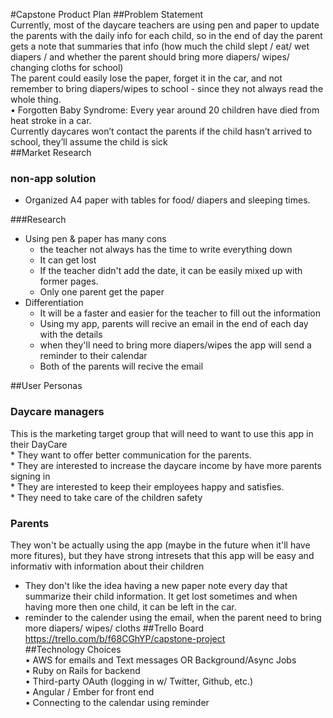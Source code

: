 #Capstone Product Plan
##Problem Statement <br/>
Currently, most of the daycare teachers are using pen and paper to update the parents with the daily info for each child, so in the end of day the parent gets a note that summaries that info (how much the child slept / eat/ wet diapers / and whether the parent should bring more diapers/ wipes/ changing cloths for school) <br>
The parent could easily lose the paper, forget it in the car, and not remember to bring diapers/wipes to school - since they not always read the whole thing.  <br>
•	Forgotten Baby Syndrome: Every year around 20 children have died from heat stroke in a car. <br>Currently daycares won’t contact the parents if the child hasn’t arrived to school, they’ll assume the child is sick <br>
##Market Research <br>
### non-app solution <br>
* Organized A4 paper with tables for food/ diapers and sleeping times. <br>

###Research <br>

* Using pen & paper has many cons <br>
    * the teacher not always has the time to write everything down
    * It can get lost <br>
    * If the teacher didn't add the date, it can be easily mixed up with former pages. <br>
    * Only one parent get the paper
* Differentiation <br>
    * It will be a faster and easier for the teacher to fill out the information<br>
    * Using my app, parents will recive an email in the end of each day with the details<br>
    * when they'll need to bring more diapers/wipes the app will send a reminder to their calendar<br>
    * Both of the parents will recive the email<br>

##User Personas <br>
### Daycare managers <br>
This is the marketing target group that will need to want to use this app in their DayCare <br>
    * They want to offer better communication for the parents.<br>
    * They are interested to increase the daycare income by have more parents signing in<br>
    * They are interested to keep their employees happy and satisfies. <br>
    * They need to take care of the children safety<br>
### Parents <br>
They won't be actually using the app (maybe in the future when it'll have more fitures), but they have strong intresets that this app will be easy and informativ with information about their children
   * They don't like the idea having a new paper note every day that summarize their child information. It get lost sometimes and when having more then one child, it can be left in the car.
   *  reminder to the calender using the email, when the parent need to bring more diapers/ wipes/ cloths
##Trello Board <br>
https://trello.com/b/f68CGhYP/capstone-project<br>
##Technology Choices<br>
• AWS for emails and Text messages OR Background/Async Jobs <br>
• Ruby on Rails for backend<br>
• Third-party OAuth (logging in w/ Twitter, Github, etc.) <br>
• Angular / Ember for front end <br>
• Connecting to the calendar using reminder  <br>
